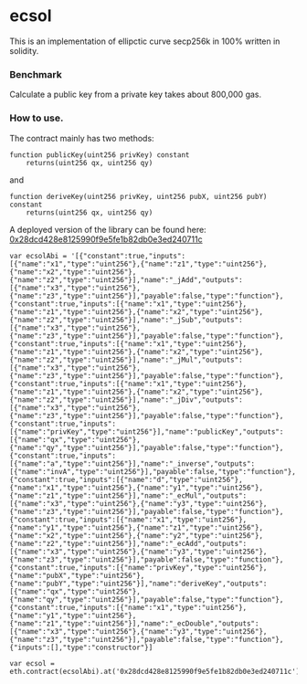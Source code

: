 # ecsol

This is an implementation of ellipctic curve secp256k in 100% written in solidity.

### Benchmark

Calculate a public key from a private key takes about 800,000 gas.

### How to use.

The contract mainly has two methods:

    function publicKey(uint256 privKey) constant
        returns(uint256 qx, uint256 qy)

and

    function deriveKey(uint256 privKey, uint256 pubX, uint256 pubY) constant
        returns(uint256 qx, uint256 qy)

A deployed version of the library can be found here: [0x28dcd428e8125990f9e5fe1b82db0e3ed240711c](https://etherscan.io/address/0x28dcd428e8125990f9e5fe1b82db0e3ed240711c#code)

    var ecsolAbi = '[{"constant":true,"inputs":[{"name":"x1","type":"uint256"},{"name":"z1","type":"uint256"},{"name":"x2","type":"uint256"},{"name":"z2","type":"uint256"}],"name":"_jAdd","outputs":[{"name":"x3","type":"uint256"},{"name":"z3","type":"uint256"}],"payable":false,"type":"function"},{"constant":true,"inputs":[{"name":"x1","type":"uint256"},{"name":"z1","type":"uint256"},{"name":"x2","type":"uint256"},{"name":"z2","type":"uint256"}],"name":"_jSub","outputs":[{"name":"x3","type":"uint256"},{"name":"z3","type":"uint256"}],"payable":false,"type":"function"},{"constant":true,"inputs":[{"name":"x1","type":"uint256"},{"name":"z1","type":"uint256"},{"name":"x2","type":"uint256"},{"name":"z2","type":"uint256"}],"name":"_jMul","outputs":[{"name":"x3","type":"uint256"},{"name":"z3","type":"uint256"}],"payable":false,"type":"function"},{"constant":true,"inputs":[{"name":"x1","type":"uint256"},{"name":"z1","type":"uint256"},{"name":"x2","type":"uint256"},{"name":"z2","type":"uint256"}],"name":"_jDiv","outputs":[{"name":"x3","type":"uint256"},{"name":"z3","type":"uint256"}],"payable":false,"type":"function"},{"constant":true,"inputs":[{"name":"privKey","type":"uint256"}],"name":"publicKey","outputs":[{"name":"qx","type":"uint256"},{"name":"qy","type":"uint256"}],"payable":false,"type":"function"},{"constant":true,"inputs":[{"name":"a","type":"uint256"}],"name":"_inverse","outputs":[{"name":"invA","type":"uint256"}],"payable":false,"type":"function"},{"constant":true,"inputs":[{"name":"d","type":"uint256"},{"name":"x1","type":"uint256"},{"name":"y1","type":"uint256"},{"name":"z1","type":"uint256"}],"name":"_ecMul","outputs":[{"name":"x3","type":"uint256"},{"name":"y3","type":"uint256"},{"name":"z3","type":"uint256"}],"payable":false,"type":"function"},{"constant":true,"inputs":[{"name":"x1","type":"uint256"},{"name":"y1","type":"uint256"},{"name":"z1","type":"uint256"},{"name":"x2","type":"uint256"},{"name":"y2","type":"uint256"},{"name":"z2","type":"uint256"}],"name":"_ecAdd","outputs":[{"name":"x3","type":"uint256"},{"name":"y3","type":"uint256"},{"name":"z3","type":"uint256"}],"payable":false,"type":"function"},{"constant":true,"inputs":[{"name":"privKey","type":"uint256"},{"name":"pubX","type":"uint256"},{"name":"pubY","type":"uint256"}],"name":"deriveKey","outputs":[{"name":"qx","type":"uint256"},{"name":"qy","type":"uint256"}],"payable":false,"type":"function"},{"constant":true,"inputs":[{"name":"x1","type":"uint256"},{"name":"y1","type":"uint256"},{"name":"z1","type":"uint256"}],"name":"_ecDouble","outputs":[{"name":"x3","type":"uint256"},{"name":"y3","type":"uint256"},{"name":"z3","type":"uint256"}],"payable":false,"type":"function"},{"inputs":[],"type":"constructor"}]

    var ecsol = eth.contract(ecsolAbi).at('0x28dcd428e8125990f9e5fe1b82db0e3ed240711c')

